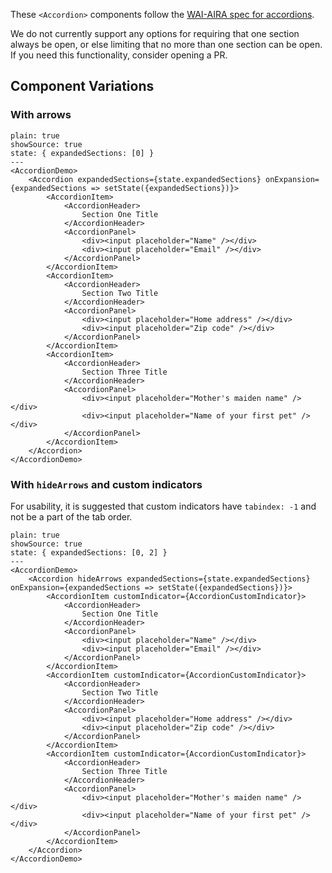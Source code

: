 These `<Accordion>` components follow the [WAI-AIRA spec for accordions](https://www.w3.org/TR/wai-aria-practices-1.1/#accordion).

We do not currently support any options for requiring that one section always be open, or else limiting that no more than one section can be open. If you need this functionality, consider opening a PR.

## Component Variations

### With arrows

```react
plain: true
showSource: true
state: { expandedSections: [0] }
---
<AccordionDemo>
	<Accordion expandedSections={state.expandedSections} onExpansion={expandedSections => setState({expandedSections})}>
		<AccordionItem>
			<AccordionHeader>
				Section One Title
			</AccordionHeader>
			<AccordionPanel>
				<div><input placeholder="Name" /></div>
				<div><input placeholder="Email" /></div>
			</AccordionPanel>
		</AccordionItem>
		<AccordionItem>
			<AccordionHeader>
				Section Two Title
			</AccordionHeader>
			<AccordionPanel>
				<div><input placeholder="Home address" /></div>
				<div><input placeholder="Zip code" /></div>
			</AccordionPanel>
		</AccordionItem>
		<AccordionItem>
			<AccordionHeader>
				Section Three Title
			</AccordionHeader>
			<AccordionPanel>
				<div><input placeholder="Mother's maiden name" /></div>
				<div><input placeholder="Name of your first pet" /></div>
			</AccordionPanel>
		</AccordionItem>
	</Accordion>
</AccordionDemo>
```

### With `hideArrows` and custom indicators

For usability, it is suggested that custom indicators have `tabindex: -1` and not be a part of the tab order.

```react
plain: true
showSource: true
state: { expandedSections: [0, 2] }
---
<AccordionDemo>
	<Accordion hideArrows expandedSections={state.expandedSections} onExpansion={expandedSections => setState({expandedSections})}>
		<AccordionItem customIndicator={AccordionCustomIndicator}>
			<AccordionHeader>
				Section One Title
			</AccordionHeader>
			<AccordionPanel>
				<div><input placeholder="Name" /></div>
				<div><input placeholder="Email" /></div>
			</AccordionPanel>
		</AccordionItem>
		<AccordionItem customIndicator={AccordionCustomIndicator}>
			<AccordionHeader>
				Section Two Title
			</AccordionHeader>
			<AccordionPanel>
				<div><input placeholder="Home address" /></div>
				<div><input placeholder="Zip code" /></div>
			</AccordionPanel>
		</AccordionItem>
		<AccordionItem customIndicator={AccordionCustomIndicator}>
			<AccordionHeader>
				Section Three Title
			</AccordionHeader>
			<AccordionPanel>
				<div><input placeholder="Mother's maiden name" /></div>
				<div><input placeholder="Name of your first pet" /></div>
			</AccordionPanel>
		</AccordionItem>
	</Accordion>
</AccordionDemo>
```
